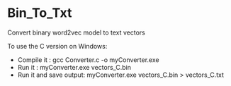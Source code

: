 # Bin_To_Txt
Convert binary word2vec model to text vectors

To use the C version on Windows:
- Compile it : gcc Converter.c -o myConverter.exe
- Run it : myConverter.exe vectors_C.bin
- Run it and save output: myConverter.exe vectors_C.bin > vectors_C.txt
